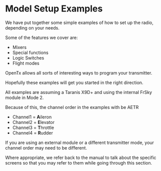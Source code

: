 # Model Setup Examples

We have put together some simple examples of how to set up the radio, depending on your needs.

Some of the features we cover are:

* Mixers
* Special functions
* Logic Switches
* Flight modes

OpenTx allows all sorts of interesting ways to program your transmitter.

Hopefully these examples will get you started in the right direction.

All examples are assuming a Taranis X9D+ and using the internal FrSky module in Mode 2.

Because of this, the channel order in the examples with be AETR

* Channel1 = **A**ileron
* Channel2 = **E**levator
* Channel3 = **T**hrottle
* Channel4 = **R**udder

If you are using an external module or a different transmitter mode, your channel order may need to be different.

Where appropriate, we refer back to the manual to talk about the specific screens so that you may refer to them while going through this section.

